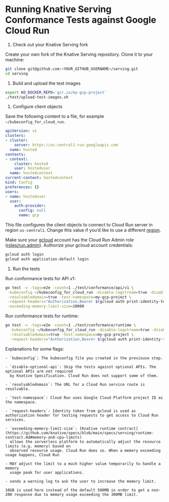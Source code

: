 # Running Knative Serving Conformance Tests against Google Cloud Run

1. Check out your Knative Serving fork

  Create your own fork of the Knative Serving repository. Clone it to your machine:

  ```sh
  git clone git@github.com:<YOUR_GITHUB_USERNAME>/serving.git
  cd serving
  ```

1. Build and upload the test images

  ```sh
  export KO_DOCKER_REPO='gcr.io/my-gcp-project'
  ./test/upload-test-images.sh
  ```

1. Configure client objects

  Save the following content to a file, for example `~/kubeconfig_for_cloud_run`.

  ```yaml
  apiVersion: v1
  clusters:
  - cluster:
      server: https://us-central1-run.googleapis.com
    name: hosted
  contexts:
  - context:
      cluster: hosted
      user: hosteduser
    name: hostedcontext
  current-context: hostedcontext
  kind: Config
  preferences: {}
  users:
  - name: hosteduser
    user:
      auth-provider:
        config: null
        name: gcp
  ```

  This file configures the client objects to connect to Cloud Run server in region `us-central1`.
  Change this value if you’d like to use a different [region](https://cloud.google.com/run/docs/locations).

  Make sure your [gcloud](https://cloud.google.com/sdk/docs/install) account has the Cloud Run
  Admin role ([roles/run.admin](https://cloud.google.com/run/docs/reference/iam/roles)).
  Authorize your gcloud account credentials:

  ```sh
  gcloud auth login
  gcloud auth application-default login
  ```

1. Run the tests

  Run conformance tests for API v1:

  ```sh
  go test -v -tags=e2e -count=1 ./test/conformance/api/v1 \
   -kubeconfig ~/kubeconfig_for_cloud_run -disable-logstream=true -disable-optional-api=true \
   -resolvabledomain=true -test-namespace=my-gcp-project \
   -request-headers="Authorization,Bearer $(gcloud auth print-identity-token)" \
   -exceeding-memory-limit-size=10000 
  ```

  Run conformance tests for runtime:

  ```sh
  go test -v -tags=e2e -count=1 ./test/conformance/runtime \
    -kubeconfig ~/kubeconfig_for_cloud_run -disable-logstream=true -disable-optional-api=true \
    -resolvabledomain=true -test-namespace=my-gcp-project \
    -request-headers="Authorization,Bearer $(gcloud auth print-identity-token)"
  ```

  Explanations for some flags:

    - `kubeconfig`: The kubeconfig file you created in the previouse step.

    - `disable-optional-api`: Skip the tests against optional APIs. The optional APIs are not required
      by Knative Specification. Cloud Run does not support some of them.

    - `resolvabledomain`: The URL for a Cloud Run service route is resolvable.

    - `test-namespace`: Cloud Run uses Google Cloud Platform project ID as the namespace.

    - `request-headers`: Identity token from gcloud is used as authorization header for testing requests to get access to Cloud Run services.

    - `exceeding-memory-limit-size`: [Knative runtime contract](https://github.com/knative/specs/blob/main/specs/serving/runtime-contract.md#memory-and-cpu-limits)
      allows the serverless platform to automatically adjust the resource limits (e.g. memory) based on
      observed resource usage. Cloud Run does so. When a memory exceeding usage happens, Cloud Run
    
    - MAY adjust the limit to a much higher value temporarily to handle a memory
      usage peak for user applications.

    - sends a warning log to ask the user to increase the memory limit.

    10GB is used here instead of the default 500MB in order to get a non-200 response due to memory usage exceeding the 300MB limit.